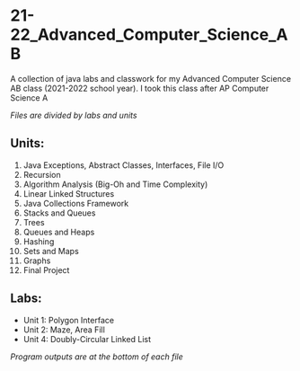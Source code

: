 # 21-22_Advanced_Computer_Science_AB
A collection of java labs and classwork for my Advanced Computer Science AB class (2021-2022 school year). I took this class after AP Computer Science A

*Files are divided by labs and units*

## Units:
1. Java Exceptions, Abstract Classes, Interfaces, File I/O
2. Recursion
3. Algorithm Analysis (Big-Oh and Time Complexity)
4. Linear Linked Structures
5. Java Collections Framework
6. Stacks and Queues
7. Trees
8. Queues and Heaps
9. Hashing
10. Sets and Maps
11. Graphs
12. Final Project

## Labs: 
- Unit 1: Polygon Interface
- Unit 2: Maze, Area Fill
- Unit 4: Doubly-Circular Linked List

*Program outputs are at the bottom of each file*
